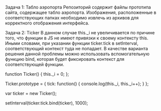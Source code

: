 Задача 1: Табло аэропорта
Репозиторий содержит файлы прототипа сайта, содержащее табло аэропорта. Изображения, расположенные в соответствующих папках необходимо извлечь из архивов для корректного отображения интерфейса.


Задача 2: Ticker
В данном случае this._i не увеличивается по причине того, что функции в JS не имеют привязки к своему контексту this. Иными словами, при указании функции ticker.tick в setInterval, соответствующий контекст туда не попадает. 
В качестве варианта решения данной проблемы можно использовать вспомогательную функцию bind, которая будет фиксировать контекст для соответствующей функции.

function Ticker() {
  this._i = 0;
};

Ticker.prototype = {
  tick: function() {
    console.log(this._i, this._i++);
  }
};

var ticker = new Ticker();

setInterval(ticker.tick.bind(ticker), 1000);
